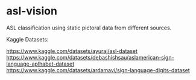 # asl-vision
ASL classification using static pictoral data from different sources.

Kaggle Datasets:

https://www.kaggle.com/datasets/ayuraj/asl-dataset
https://www.kaggle.com/datasets/debashishsau/aslamerican-sign-language-aplhabet-dataset
https://www.kaggle.com/datasets/ardamavi/sign-language-digits-dataset
